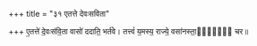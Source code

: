 +++
title = "३१ एतत्ते देवःसविता"

+++
ए॒तत्ते॑ दे॒वःस॑वि॒ता वासो॑ ददाति॒ भर्त॑वे। तत्त्वं॑ य॒मस्य॒ राज्ये॒ वसा॑नस्ता॒र्प्यं᳡ चर॥